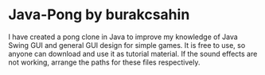 # Java-Pong by burakcsahin

I have created a pong clone in Java to improve my knowledge of Java Swing GUI and general GUI design for simple games.
It is free to use, so anyone can download and use it as tutorial material.
If the sound effects are not working, arrange the paths for these files respectively.
